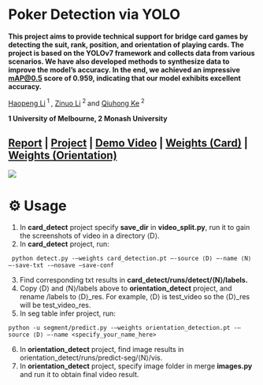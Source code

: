 # Poker Detection via YOLO

<b>This project aims to provide technical support for bridge card games by detecting the suit, rank, position, and orientation of playing cards. The project is based on the YOLOv7 framework and collects data from various scenarios. We have also developed methods to synthesize data to improve the model’s accuracy. In the end, we achieved an impressive mAP@0.5 score of 0.959, indicating that our model exhibits excellent accuracy.</b>

<div>
<span class="author-block">
  <a href='https://scholar.google.com/citations?user=YSg_iL4AAAAJ&hl=en'>Haopeng Li</a><sup> 1 </sup>
</span>,
  <span class="author-block">
    <a href='https://zinuoli.github.io/'>Zinuo Li</a><sup> 2 </sup>
  </span> and
  <span class="author-block">
    <a href="https://research.monash.edu/en/persons/qiuhong-ke" target="_blank">Qiuhong Ke</a><sup> 2 </sup>
  </span>
</span>
</div>

<b>1 University of Melbourne, 2 Monash University</b>

[Report](https://drive.google.com/file/d/1cv6HpQf7eOi5dAcdiIFNgA4EwON8eJOj/view?usp=sharing) | [Project]() | [Demo Video](https://drive.google.com/file/d/1iDWGuduPtOSstAOGMgjpKQoGB3QCjBOw/view?usp=sharing) | [Weights (Card)](https://drive.google.com/file/d/1WbRC7j9wM36FmfNsIzc1e2-Xtx-kP6Ho/view?usp=sharing) | [Weights (Orientation)](https://drive.google.com/file/d/1Q51nyhbVRoN9_pE614bpP4RYzZ3Jc0Hi/view?usp=sharing)
---
<img src="https://github.com/zinuoli/Poker_Detection/assets/94612909/137ba7b4-74b0-44f1-9508-8d575ee7f40a">

# ⚙️ Usage
1. In **card_detect** project specify **save_dir** in **video_split.py**, run it to gain the screenshots of video in a directory ⟨D⟩.
2. In **card_detect** project, run:
```
 python detect.py -–weights card_detection.pt –-source ⟨D⟩ –-name ⟨N⟩ –-save-txt -–nosave –save-conf
```
3. Find corresponding txt results in **card_detect/runs/detect/⟨N⟩/labels.**
4. Copy ⟨D⟩ and ⟨N⟩/labels above to **orientation_detect** project, and rename /labels to ⟨D⟩_res. For example, ⟨D⟩ is test_video so the ⟨D⟩_res will be test_video_res.
5. In seg table infer project, run:
```
python -u segment/predict.py -–weights orientation_detection.pt -–source ⟨D⟩ –-name <specify_your_name_here>
```
6. In **orientation_detect** project, find image results in orientation_detect/runs/predict-seg/⟨N⟩/vis.
7. In **orientation_detect** project, specify image folder in merge **images.py** and run it to obtain final video result.
